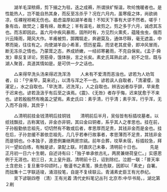 <!-- { "loadSidebar": true } -->
　　湖羊毛深秾缛，剪下搦之为毯，迭之成褥，所谓挟纩惭温，吹纶愧暖者也。是性能热人，岂不能自热其身，而反至冻杀乎？况在六月内，虽寒瘦之体，尚欲纳凉，任裸裎袒裼无伤也。曷虑温厚如湖羊者哉！不知天下事有大谬不然者。嗟乎！象有齿，故焚之；蚕有绵，故煮之；羊有温毛，故剪之。剪之多于六月，诚虑其冻也。而冻即因此。盖六月中疾风暴雨，固所时有，方见烈火熏炙，蕴隆虫虫，俄而兴云降雨，飓风大作。羊甫被剪，踯躅铤走，奔避莫及，通体尽鞟，毫无遮盖，中寒而毙，往往有之。向使湖羊自小希革，惯历星霜，而坚老其皮骨，即冲风冒雨，断无冻杀之情也。乃蒙茸之态，养成娇嫩，一经祁寒暑雨，不克自保矣。《孟子·舜发》章反复详论，劳筋骨，饿体肤，言之长矣。素史氏耳熟此谚，初不之信，既与湖人聚首，具道其情如是。是可供一夕之话也。

　　△来得早洗头汤来得迟洗浑汤 
　　人未有不爱清而恶浊也。谚若为人劝驾者，曰：「宁来早，莫来迟」，以清与浑之不一也。谚若讽人自取者，「清濯缨，浊濯足」，水之自取也。「早洗清，迟洗浑」，人之自取也。辨吉凶者存乎辞，早来愈于迟来也。谚若汲汲乎有后至之诛焉。《震》、《无咎》者存乎悔，迟来犹愈于不来也。谚若殷殷然有晚盖之望焉。素史氏曰：素乎清，行乎清；素乎浑，行乎浑，无入而不自得，其庶乎！

　　△清明前挂金钱清明后挂铜钱 
　　清明前后半月，吴俗皆有标插坟墓者。以纸钱飘挂，古称寓钱，非金亦非铜，其曰金曰铜者，系乎其人之孝思也。挂在前，子孙殷勤依恋祖先，切切然有不敢或后者，孝思厚而足贵，其钱非金而是金也。挂在后，子孙怠缓不甚依恋祖先，几几乎若奉行故事者，孝思薄而不足贵，其钱非金而是铜也。仆本独子，遵恩例兼继两房宗祧。前年合葬，坟草未宿，标插较急，拜兴一望如白练，有触是谚，录配上联。时嘉庆己未春，清明前十日也。
　　先是正月初一日六十生朝，自述诗有曰：「独子单承依古礼，两房兼继荷皇仁。」实感恩例于无涯也。初三日，太上皇升遐。清明前十日，诏到除红。泣题一联：「普天率土含悲处；复旦重华仰颂时。」敬谨书之素笺，换去色联，因即以「素史」自署。而拙集十二字联适竣，涌泪投笔，自是不复续联云。青浦素史臣王有光恭纪。
　　吴下谚联四卷 （清）王有光着 清代史料笔记丛刊 北京市:中华书局，，湖北第２刷 


